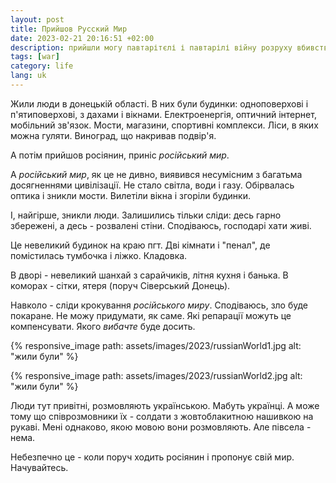 ```yaml
---
layout: post
title: Прийшов Русский Мир
date: 2023-02-21 20:16:51 +02:00
description: прийшли могу павтарітєлі і павтарілі війну розруху вбивства
tags: [war]
category: life
lang: uk
---
```


Жили люди в донецькій області. 
В них були будинки: одноповерхові і п'ятиповерхові, з дахами і вікнами.
Електроенергія, оптичний інтернет, мобільний зв'язок.
Мости, магазини, спортивні комплекси.
Ліси, в яких можна гуляти.
Виноград, що накривав подвір'я.

А потім прийшов росіянин, приніс _російський мир_.

А _російський мир_, як це не дивно, виявився несумісним з багатьма досягненнями цивілізації. 
Не стало світла, води і газу. 
Обірвалась оптика і зникли мости.
Вилетіли вікна і згоріли будинки.

І, найгірше, зникли люди. 
Залишились тільки сліди: десь гарно збережені, а десь - розвалені стіни.
Сподіваюсь, господарі хати живі.

Це невеликий будинок на краю пгт.
Дві кімнати і "пенал", де помістилась тумбочка і ліжко.
Кладовка.

В дворі - невеликий шанхай з сарайчиків, літня кухня і банька. 
В коморах - сітки, ятеря (поруч Сіверський Донець).

Навколо - сліди крокування _російського миру_.
Сподіваюсь, зло буде покаране.
Не можу придумати, як саме.
Які репарації можуть це компенсувати.
Якого _вибачте_ буде досить.

{% responsive_image path: assets/images/2023/russianWorld1.jpg alt: "жили були" %}

{% responsive_image path: assets/images/2023/russianWorld2.jpg alt: "жили були" %}

Люди тут привітні, розмовляють українською. 
Мабуть українці.
А може тому що співрозмовники їх - солдати з жовтоблакитною нашивкою на рукаві.
Мені однаково, якою мовою вони розмовляють. 
Але півсела - нема.

Небезпечно це - коли поруч ходить росіянин і пропонує свій мир.
Начувайтесь.

